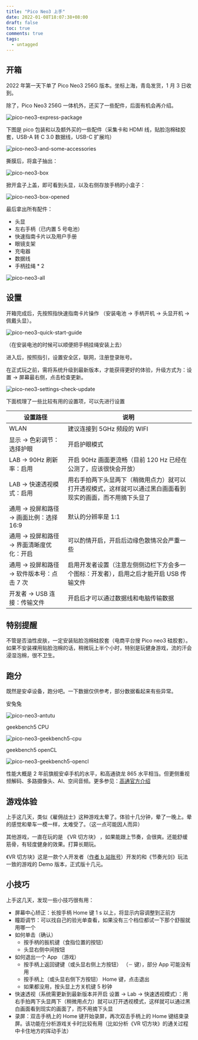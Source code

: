 ```yaml
---
title: "Pico Neo3 上手"
date: 2022-01-08T18:07:38+08:00
draft: false
toc: true
comments: true
tags:
  - untagged
---
```


## 开箱

2022 年第一天下单了 Pico Neo3 256G 版本。坐标上海，青岛发货，1 月 3 日收到。

除了，Pico Neo3 256G 一体机外，还买了一些配件，后面有机会再介绍。

![pico-neo3-express-package](/image/vr/pico-neo3-express-package.jpeg)

下图是 pico 包装和以及额外买的一些配件（采集卡和 HDMI 线，贴脸泡棉硅胶套，USB-A 转 C 3.0 数据线，USB-C 扩展坞）

![pico-neo3-and-some-accessories](/image/vr/pico-neo3-and-some-accessories.jpeg)

撕膜后，将盒子抽出：

![pico-neo3-box](/image/vr/pico-neo3-box.jpeg)

掀开盒子上盖，即可看到头显，以及右侧存放手柄的小盒子：

![pico-neo3-box-opened](/image/vr/pico-neo3-box-opened.jpeg)

最后拿出所有配件：

* 头显
* 左右手柄（已内置 5 号电池）
* 快速指南卡片以及用户手册
* 眼镜支架
* 充电器
* 数据线
* 手柄挂绳 * 2

![pico-neo3-all](/image/vr/pico-neo3-all.jpeg)

## 设置

开箱完成后，先按照指快速指南卡片操作 （安装电池 -> 手柄开机 -> 头显开机 -> 佩戴头显）。

![pico-neo3-quick-start-guide](/image/vr/pico-neo3-quick-start-guide.jpeg)

（在安装电池的时候可以顺便把手柄挂绳安装上去）

进入后，按照指引，设置安全区，联网，注册登录账号。

在正式玩之前，需将系统升级到最新版本，才能获得更好的体验，升级方式为：设置 -> 屏幕最右侧，点击检查更新。

![pico-neo3-settings-check-update](/image/vr/pico-neo3-settings-check-update.jpeg)

下面梳理了一些比较有用的设置项，可以先进行设置

| 设置路径 | 说明 |
|---------|-----|
| WLAN    | 建议连接到 5GHz 频段的 WIFI |
| 显示 -> 色彩调节：选择护眼 | 开启护眼模式 |
| LAB -> 90Hz 刷新率：启用 | 开启 90Hz 画面更流畅（目前 120 Hz 已经在公测了，应该很快会开放） |
| LAB -> 快速透视模式：启用 | 用右手拍两下头显两下（稍微用点力）就可以打开透视模式，这样就可以通过黑白画面看到现实的画面，而不用摘下头显了 |
| 通用 -> 投屏和路径 -> 画面比例：选择 16:9 | 默认的分辨率是 1:1 |
| 通用 -> 投屏和路径 -> 界面清晰度优化：开启 | 可以酌情开启，开启后边缘色散情况会严重一些 |
| 通用 -> 投屏和路径 -> 软件版本号：点击 7 次 | 启用开发者设置（注意左侧侧边栏下方会多一个图标：开发者），启用之后才能开启 USB 传输文件 |
| 开发者 -> USB 连接：传输文件 | 开启后才可以通过数据线和电脑传输数据 |

## 特别提醒

不管是否油性皮肤，一定安装贴脸泡棉硅胶套（电商平台搜 Pico neo3 硅胶套）。如果不安装裸用贴脸泡棉的话，稍微玩上半个小时，特别是玩健身游戏，流的汗会浸湿泡棉，很不卫生。

## 跑分

既然是安卓设备，跑分吧。一下数据仅供参考，部分数据看起来有些异常。

安兔兔

![pico-neo3-antutu](/image/vr/pico-neo3-antutu.jpeg)

geekbench5 CPU

![pico-neo3-geekbench5-cpu](/image/vr/pico-neo3-geekbench5-cpu.jpeg)

geekbench5 openCL

![pico-neo3-geekbench5-opencl](/image/vr/pico-neo3-geekbench5-opencl.jpeg)

性能大概是 2 年前旗舰安卓手机的水平，和高通骁龙 865 水平相当。但更侧重视频解码、多路摄像头、AI、空间音频。更多参见：[高通官方介绍](https://www.qualcomm.com/products/snapdragon-xr2-5g-platform)

## 游戏体验

上手这几天，类似《雇佣战士》这种游戏太晕了。体验十几分钟，晕了一晚上。晕的感觉和晕车一模一样，太难受了。（这一点可能因人而异）

其他游戏，一直在玩的是 《VR 切方块》 ，如果能跟上节奏，会很爽。还能舒缓筋骨，有轻度健身的效果。打算长期玩。

《VR 切方块》这是一款个人开发者（[作者 b 站账号](https://space.bilibili.com/474611947)）开发的和《节奏光剑》玩法一致的游戏的 Demo 版本，正式版十几元。

## 小技巧

上手这几天，发现一些小技巧很有用：

* 屏幕中心矫正：长按手柄 Home 键 1 s 以上，将显示内容调整到正前方
* 瞳距调节：可以找自己的验光单查看，如果没有三个档位都试一下那个舒服就用哪一个
* 如何单击（确认）
    * 按手柄的扳机键（食指位置的按钮）
    * 头显右侧中间按钮
* 如何退出一个 App （游戏）
    * 按手柄上返回键键（或头显右侧上方按钮） （`－` 键），部分 App 可能没有用
    * 按手柄上（或头显右侧下方按钮） Home 键，点击退出
    * 如果都没用，按头显上方关机键 5 秒钟
* 快速透视（系统需更新到最新版本并开启 设置 -> Lab -> 快速透视模式）：用右手拍两下头显两下（稍微用点力）就可以打开透视模式，这样就可以通过黑白画面看到现实的画面了，而不用摘下头显
* 录屏：双击手柄上的 Home 键开始录屏，再次双击手柄上的 Home 键结束录屏。该功能在分析游戏关卡时比较有用（比如分析《VR 切方块》的通关过程中卡住地方的挥动手法）
